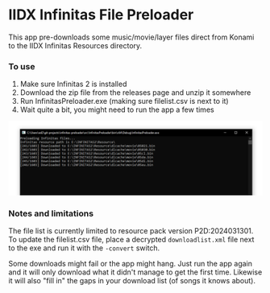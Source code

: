 # IIDX Infinitas File Preloader

This app pre-downloads some music/movie/layer files direct from Konami to the IIDX Infinitas Resources directory.

### To use

1. Make sure Infinitas 2 is installed
2. Download the zip file from the releases page and unzip it somewhere
3. Run InfinitasPreloader.exe (making sure filelist.csv is next to it)
4. Wait quite a bit, you might need to run the app a few times

![Screenshot](docs/screenshot1.png)

### Notes and limitations

The file list is currently limited to resource pack version P2D:2024031301. To update the filelist.csv file, place a decrypted ```downloadlist.xml``` file next to the exe and run it with the ```-convert``` switch.

Some downloads might fail or the app might hang. Just run the app again and it will only download what it didn't manage to get the first time. Likewise it will also "fill in" the gaps in your download list (of songs it knows about).
